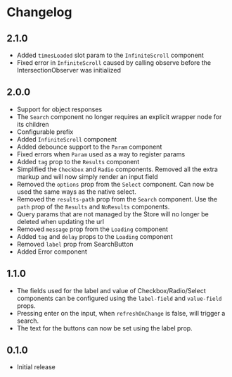 # Changelog

## 2.1.0
- Added `timesLoaded` slot param to the `InfiniteScroll` component
- Fixed error in `InfiniteScroll` caused by calling observe before the IntersectionObserver was initialized

## 2.0.0
- Support for object responses
- The `Search` component no longer requires an explicit wrapper node for its children
- Configurable prefix
- Added `InfiniteScroll` component
- Added debounce support to the `Param` component
- Fixed errors when `Param` used as a way to register params
- Added `tag` prop to the `Results` component
- Simplified the `Checkbox` and `Radio` components. Removed all the extra markup and will now simply render an input field
- Removed the `options` prop from the `Select` component. Can now be used the same ways as the native select.
- Removed the `results-path` prop from the `Search` component. Use the `path` prop of the `Results` and `NoResults` components.
- Query params that are not managed by the Store will no longer be deleted when updating the url
- Removed `message` prop from the `Loading` component
- Added `tag` and `delay` props to the `Loading` component
- Removed `label` prop from SearchButton
- Added Error component

## 1.1.0
- The fields used for the label and value of Checkbox/Radio/Select components
can be configured using the `label-field` and `value-field` props.
- Pressing enter on the input, when `refreshOnChange` is false, will trigger a search.
- The text for the buttons can now be set using the label prop.

## 0.1.0
- Initial release

